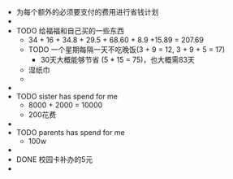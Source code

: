 - 为每个额外的必须要支付的费用进行省钱计划
-
- TODO 给福福和自己买的一些东西
	- 34 + 16 + 34.8 + 29.5 + 68.60 + 8.9 +15.89 = 207.69
	- TODO 一个星期每隔一天不吃晚饭(3 + 9 = 12, 3 + 9 + 5 = 17)
		- 30天大概能够节省 (5 * 15 = 75)，也大概需83天
	- 湿纸巾
	-
-
- TODO sister has spend for me
	- 8000 + 2000 = 10000
	- 200花费
-
- TODO parents has spend for me
	- 100w
-
- DONE 校园卡补办的5元
-